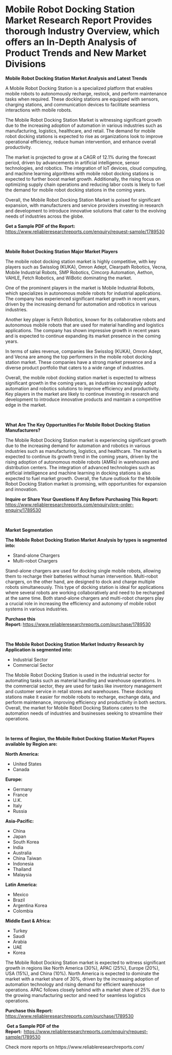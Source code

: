 <p><h1>Mobile Robot Docking Station Market Research Report Provides thorough Industry Overview, which offers an In-Depth Analysis of Product Trends and New Market Divisions</h1></p><p><strong>Mobile Robot Docking Station Market Analysis and Latest Trends</strong></p>
<p><p>A Mobile Robot Docking Station is a specialized platform that enables mobile robots to autonomously recharge, restock, and perform maintenance tasks when required. These docking stations are equipped with sensors, charging stations, and communication devices to facilitate seamless interactions with mobile robots. </p><p>The Mobile Robot Docking Station Market is witnessing significant growth due to the increasing adoption of automation in various industries such as manufacturing, logistics, healthcare, and retail. The demand for mobile robot docking stations is expected to rise as organizations look to improve operational efficiency, reduce human intervention, and enhance overall productivity. </p><p>The market is projected to grow at a CAGR of 12.1% during the forecast period, driven by advancements in artificial intelligence, sensor technologies, and robotics. The integration of IoT devices, cloud computing, and machine learning algorithms with mobile robot docking stations is expected to further boost market growth. Additionally, the rising focus on optimizing supply chain operations and reducing labor costs is likely to fuel the demand for mobile robot docking stations in the coming years. </p><p>Overall, the Mobile Robot Docking Station Market is poised for significant expansion, with manufacturers and service providers investing in research and development to introduce innovative solutions that cater to the evolving needs of industries across the globe.</p></p>
<p><strong>Get a Sample PDF of the Report:&nbsp;</strong> <a href="https://www.reliableresearchreports.com/enquiry/request-sample/1789530">https://www.reliableresearchreports.com/enquiry/request-sample/1789530</a></p>
<p>&nbsp;</p>
<p><strong>Mobile Robot Docking Station Major Market Players</strong></p>
<p><p>The mobile robot docking station market is highly competitive, with key players such as Swisslog (KUKA), Omron Adept, Clearpath Robotics, Vecna, Mobile Industrial Robots, SMP Robotics, Cimcorp Automation, Aethon, VAHLE, Fetch Robotics, and WiBotic dominating the market.</p><p>One of the prominent players in the market is Mobile Industrial Robots, which specializes in autonomous mobile robots for industrial applications. The company has experienced significant market growth in recent years, driven by the increasing demand for automation and robotics in various industries.</p><p>Another key player is Fetch Robotics, known for its collaborative robots and autonomous mobile robots that are used for material handling and logistics applications. The company has shown impressive growth in recent years and is expected to continue expanding its market presence in the coming years.</p><p>In terms of sales revenue, companies like Swisslog (KUKA), Omron Adept, and Vecna are among the top performers in the mobile robot docking station market. These companies have a strong market presence and a diverse product portfolio that caters to a wide range of industries.</p><p>Overall, the mobile robot docking station market is expected to witness significant growth in the coming years, as industries increasingly adopt automation and robotics solutions to improve efficiency and productivity. Key players in the market are likely to continue investing in research and development to introduce innovative products and maintain a competitive edge in the market.</p></p>
<p>&nbsp;</p>
<p><strong>What Are The Key Opportunities For Mobile Robot Docking Station Manufacturers?</strong></p>
<p><p>The Mobile Robot Docking Station market is experiencing significant growth due to the increasing demand for automation and robotics in various industries such as manufacturing, logistics, and healthcare. The market is expected to continue its growth trend in the coming years, driven by the rising adoption of autonomous mobile robots (AMRs) in warehouses and distribution centers. The integration of advanced technologies such as artificial intelligence and machine learning in docking stations is also expected to fuel market growth. Overall, the future outlook for the Mobile Robot Docking Station market is promising, with opportunities for expansion and innovation.</p></p>
<p><strong>Inquire or Share Your Questions If Any Before Purchasing This Report:</strong> <a href="https://www.reliableresearchreports.com/enquiry/pre-order-enquiry/1789530">https://www.reliableresearchreports.com/enquiry/pre-order-enquiry/1789530</a></p>
<p>&nbsp;</p>
<p><strong>Market Segmentation</strong></p>
<p><strong>The Mobile Robot Docking Station Market Analysis by types is segmented into:</strong></p>
<p><ul><li>Stand-alone Chargers</li><li>Multi-robot Chargers</li></ul></p>
<p><p>Stand-alone chargers are used for docking single mobile robots, allowing them to recharge their batteries without human intervention. Multi-robot chargers, on the other hand, are designed to dock and charge multiple robots simultaneously. This type of docking station is ideal for applications where several robots are working collaboratively and need to be recharged at the same time. Both stand-alone chargers and multi-robot chargers play a crucial role in increasing the efficiency and autonomy of mobile robot systems in various industries.</p></p>
<p><strong>Purchase this Report:&nbsp;</strong><a href="https://www.reliableresearchreports.com/purchase/1789530">https://www.reliableresearchreports.com/purchase/1789530</a></p>
<p>&nbsp;</p>
<p><strong>The Mobile Robot Docking Station Market Industry Research by Application is segmented into:</strong></p>
<p><ul><li>Industrial Sector</li><li>Commercial Sector</li></ul></p>
<p><p>The Mobile Robot Docking Station is used in the industrial sector for automating tasks such as material handling and warehouse operations. In the commercial sector, they are used for tasks like inventory management and customer service in retail stores and warehouses. These docking stations make it easier for mobile robots to recharge, exchange data, and perform maintenance, improving efficiency and productivity in both sectors. Overall, the market for Mobile Robot Docking Stations caters to the automation needs of industries and businesses seeking to streamline their operations.</p></p>
<p>&nbsp;</p>
<p><strong>In terms of Region, the Mobile Robot Docking Station Market Players available by Region are:</strong></p>
<p>
    <p> <strong> North America: </strong>
        <ul>
            <li>United States</li>
            <li>Canada</li>
        </ul>
        </p> 
    <p> <strong> Europe: </strong>
        <ul>
            <li>Germany</li>
            <li>France</li>
            <li>U.K.</li>
            <li>Italy</li>
            <li>Russia</li>
        </ul>
        </p> 
    <p> <strong> Asia-Pacific: </strong>
        <ul>
            <li>China</li>
            <li>Japan</li>
            <li>South Korea</li>
            <li>India</li>
            <li>Australia</li>
            <li>China Taiwan</li>
            <li>Indonesia</li>
            <li>Thailand</li>
            <li>Malaysia</li>
        </ul>
        </p> 
    <p> <strong> Latin America: </strong>
        <ul>
            <li>Mexico</li>
            <li>Brazil</li>
            <li>Argentina Korea</li>
            <li>Colombia</li>
        </ul>
        </p> 
    <p> <strong> Middle East & Africa: </strong>
        <ul>
            <li>Turkey</li>
            <li>Saudi</li>
            <li>Arabia</li>
            <li>UAE</li>
            <li>Korea</li>
        </ul>
    </p>
    </p>
<p><p>The Mobile Robot Docking Station market is expected to witness significant growth in regions like North America (30%), APAC (25%), Europe (20%), USA (15%), and China (10%). North America is expected to dominate the market with a market share of 30%, driven by the increasing adoption of automation technology and rising demand for efficient warehouse operations. APAC follows closely behind with a market share of 25% due to the growing manufacturing sector and need for seamless logistics operations.</p></p>
<p><strong>Purchase this Report: </strong><a href="https://www.reliableresearchreports.com/purchase/1789530">https://www.reliableresearchreports.com/purchase/1789530</a></p>
<p>&nbsp;<strong>Get a Sample PDF of the Report:&nbsp;&nbsp;</strong><a href="https://www.reliableresearchreports.com/enquiry/request-sample/1789530">https://www.reliableresearchreports.com/enquiry/request-sample/1789530</a></p>
<p><strong></strong></p>
<p>Check more reports on https://www.reliableresearchreports.com/</p>